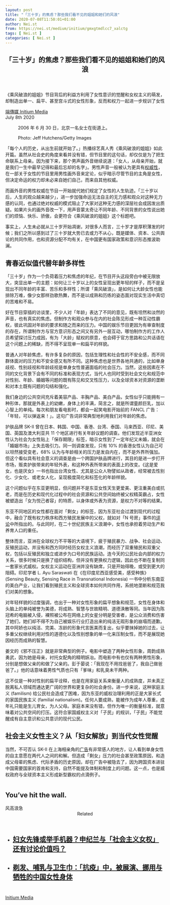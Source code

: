 ```yaml
---
layout: post
title: "「三十岁」的焦虑？那些我们看不见的姐姐和她们的风浪"
date: 2020-07-08T11:50:01+01:00
author: Nei.st
from: https://nei.st/medium/initium/gmxgtmdlcc7_xalctg
tags: [ Nei.st ]
categories: [ Nei.st ]
---
```


<article class="post-22690 post type-post status-publish format-standard hentry category-initium" id="post-22690"> <header class="page-header medium Archives"><div class="page-header__image"></div><div class="page-header__content"><h1 class="page-title text-align-center">「三十岁」的焦虑？那些我们看不见的姐姐和她们的风浪</h1></div> </header><div class="entry-content aesop-entry-content" id="post-22690-content"><link as="font" crossorigin="anonymous" href="//cdn.jsdelivr.net/gh/0nd1jyU39XQ/_/glyph/font-face/0uIzqoZjSuJfvSBnvgXTcApMtcVhMcpr.woff" rel="preload" type="font/woff"/><link as="font" crossorigin="anonymous" href="//cdn.jsdelivr.net/gh/0nd1jyU39XQ/_/glyph/font-face/1sTnSLZWDKucPX6SAk.woff" rel="preload" type="font/woff"/><p class="blog-post__description">《乘风破浪的姐姐》节目背后的利益方利用了女性意识的觉醒和女权主义的萌发，却制造出单一、扁平、甚至宫斗式的女性形象，反而和权力一起进一步规训了女性</p><span id="more-22690"></span><div class="container uiScale uiScale-ui--regular uiScale-caption--regular u-flexCenter u-marginVertical24 u-fontSize15 js-postMetaLockup"><div class="u-flex0"><a class="initium __link-logo" dir="auto" href="//nei.st/medium/initium"></a></div><div class="u-flex1 u-paddingLeft15 u-overflowHidden"><div class="u-paddingBottom3"><a class="initium __link-logo" dir="auto" href="//nei.st/medium/initium">端傳媒 Initium Media</a></div><div class="ui-caption u-noWrapWithEllipsis js-testPostMetaInlineSupplemental"><time>July 8th 2020</time></div></div></div><div class="container img"><div class="aspectRatioPlaceholder"><div class="progressiveMedia" data-height="720" data-width="1080"> <canvas class="progressiveMedia-canvas"></canvas> <img alt="" class="progressiveMedia-image" data-src="https://cdn.jsdelivr.net/gh/0nd1jyU39XQ/_/img/1/5108fae060904dfdbb5f61253ea85b06.jpg" src="https://cdn.jsdelivr.net/gh/0nd1jyU39XQ/_/img/1/5108fae060904dfdbb5f61253ea85b06.jpg"/></div></div><div class="aesop-image-component"> <figure class="aesop-image-component-image aesop-component-align-center aesop-image-component-caption-left"> <figcaption class="aesop-image-component-caption"><p class="aesop-cap-description">2006 年 6 月 30 日，北京一名女士在街道上。</p><p class="aesop-cap-cred">Photo: Jeff Hutchens/Getty Images</p> </figcaption> </figure></div></div><p>「每个人的历史，从出生前就开始了。」热播综艺真人秀《乘风破浪的姐姐》如此开篇。虽然从社会史的角度来看并没有错，但节目里的这句话，却仅仅是为了把生命联系上母亲。因为接下来，那个男声画外音继续说道：「女人，从母亲开始，就是我们一生中最早记得和最后忘却的名字」。男性声音一般被认为更具有<a href="https://journals.plos.org/plosone/article?id=10.1371/journal.pone.0051216" rel="noopener noreferrer nofollow" target="_blank">权威性</a>，在一部关于女性的节目里用男性画外音来定论，似乎暗示尽管节目的主角是女性，但决定命运的权力却未必来自她们自己，而来自其他权威。</p><p>而画外音的男性权威在节目一开始就代她们规定了女性的人生轨迹。「三十岁以后，人生的观众越来越少」，进一步加强命运无法自主的无力感和观众对这种无力感的认同，也通过绝对权威的模式阻止了大家对这种无力感的深层社会成因发出质疑。如果片头的画外音改一下，用声音蒙太奇让不同年龄、不同背景的女性说出她们的烦恼、快乐、骄傲，会更符合《乘风破浪的姐姐》这个标题吧。</p><p>事实上，人生未必就从三十岁开始凋谢，对很多人而言，三十岁才是厚积薄发的时候；我们之所以感到过了三十岁就大势已去或力不从心，既是媒体、资本、公共舆论的共同作用，也和资源分配不均有关，在中国更有国家政策和意识形态推波助澜。</p><h2 class="txt-knockout txt-knockout--pink-purple">青春近似值代替年龄多样性</h2><p><span class="text-highlight">「三十岁」作为一个负荷着压力和焦虑的年纪，在节目开头这段旁白中被无限放大，突显出单一的主题：如何让三十岁以上的女性呈现出更年轻的样子，而不是呈现出不同年龄的丰富、苦乐和多样性；所谓「乘风破浪」，是如何让大龄女性也能排除万难，像少女那样劲歌热舞，而不是以成熟和历练的姿态面对现实生活中真切的苦难和不易。</span></p><p>好在节目穿插的访谈里，不少人对「年龄」表达了不同的意见，既有坦然和淡然的声音，也有真实的焦虑。但制作方和观众参与在内的社会陈见形成一种互动性霸权，彼此巩固对年龄的要求和随之而来的压力。中国的娱乐节目更因为有审查制度的存在，所谓制作方与官方意识形态之间又有另外一层互动，哪怕制作方的工作人员希望探讨压力成因，有为「大龄」赋权的原意，也会碍于官方思路和公共话语在这个问题上的稀缺，而不得不呈现单一和扁平的样貌。</p><div class="code-block code-block-1" style="margin: 8px 0; clear: both;"><div class="container ads_KbHEVhh8Rw"><div class="card card--blog post-sidebar"><div class="card-body"><div class="logo_ngcontent-kty-0"> </div><div class="iframe-blocker U6XAMK63Vh00WqvF2BacIQ"><div class="background-h60B"> </div><div class="WumZiPCS4MeMw4pxQ"> </div></div></div><div class="card-footer"><div class="card-footer-wrapper" layout="row bottom-left"></div></div></div></div></div><p>普通人对年龄焦虑，有许多复杂的原因，包括生理性和社会性的不安全感，而不同群体面对的压力和不安全感又有所不同。这种焦虑也是世界各地共通的，比如单身歧视、性别歧视和年龄歧视是单身女性普遍面临的社会压力。当然，这些因素在不同的文化背景下会有不同的标准和表现方式，当代人也同时受到社会文化和规范中对性别、年龄、婚姻等问题的既有陈见和交叉性压力，以及全球资本对资源的垄断和对本土既有问题的勾结和强化。</p><p>我们身边的公共空间充斥着美容产品、丰胸产品、美白产品，女性似乎只能拥有一种形体，那就是外表上的幼嫩，身体上的丰满，简言之，就是所谓童颜巨乳，加以心智上的单纯。每次和朋友看电影时，都会一起笑电影开始前的 FANCL 广告：「年轻，可以弹返来！」。这句广告词非常典型地利用我们对年龄的焦虑。</p><p>护肤品牌 SK-II 曾在日本、韩国、中国、香港、台湾、泰国、马来西亚、印尼、美国、英国及澳大利亚共 11 个地区进行有关年龄议题的调查。他们发现近半亚洲女性认为社会为女性贴上「保存期限」标签，暗示女性到了一定年纪又未婚，就会在「婚姻市场」上失去吸引力。同一则调查发现，只有 10% 的香港女性认为自己可以坦然接受变老，68% 认为与年龄相关的压力是发自内在，而不是外界所强加。但这个看似具有社会意义的调查是由一个跨国护肤品牌进行，其目的是进一步打开市场，贩卖护肤带来的年轻外表，和这种外表所带来的表面上的改变。《这是爱女，也是厌女》一书也指出台湾女性、尤其是公众人物譬如从政者，经常被去性别化、少女化、或老女人化，呈现极度简化和标签化的年龄样貌。</p><p><span class="text-highlight">这个问题似乎在东亚更明显，但问题并不是东亚女性天生更爱美、更注重美白或抗老，而是在历史和现代化过程中的社会资源和公共空间始终被父权精英霸占，女性被塑造出「女为悦己者容」的特质，以身体或外表为资源，是权力不对等的结果。</span></p><p>东亚不同地区的女性都在面对「剩女」的标签，因为东亚社会过渡到现代的过程中，融合了既有权力秩序和西方殖民发展中的父权，就如对「N 号房」事件的<a href="https://www.google.com/url?q=https://theinitium.com/article/20200330-opinion-violence-everyday/" rel="noopener noreferrer nofollow" target="_blank">评论</a>中所指出的。与此同时，在二十世纪民族主义浪潮中，女性也承担着劳动生产和养育人口的重任。</p><p><span class="text-highlight">整体而言，亚洲在全球权力不平等的大语境下，疲于殖民暴力、战争、社会运动、反殖民运动，并没有和西方同时经历女权主义浪潮，而经历了双重殖民和双重父权，包括以反殖民和独立或进步为口号的民族运动。连今天的公民社会内部的权力关系，很多时候只是换了组织结构，但并没有更换权力逻辑，因此也不断在复制同一套家长式威权。女权主义运动在亚洲并没有缺席，只是开始得晚，或受到更大的阻碍。印尼学者 L. Ayu Saraswati 在《在印度尼西亚感受美，感受种族》(Sensing Beauty, Sensing Race in Transnational Indonesia) 一书中分析东南亚的美白产业，让我们看到殖民主义和全球资本如何共同作用，系统地垄断和规范我们对美的想象。</span></p><div class="code-block code-block-1" style="margin: 8px 0; clear: both;"><div class="container ads_KbHEVhh8Rw"><div class="card card--blog post-sidebar"><div class="card-body"><div class="logo_ngcontent-kty-0"> </div><div class="iframe-blocker U6XAMK63Vh00WqvF2BacIQ"><div class="background-h60B"> </div><div class="WumZiPCS4MeMw4pxQ"> </div></div></div><div class="card-footer"><div class="card-footer-wrapper" layout="row bottom-left"></div></div></div></div></div><p>对年轻样貌的过度强调，也出于一种对女性形象的扁平想象和规范，女性在身体和头脑上的单纯被誉为美德，将成熟、智慧与世故精明、道德涣散等同。<span class="text-highlight">当年因为陈冠希的电脑被入侵，裸照被公布在网络上的女星分明是受害者，是公众消费和伤害了她们，她们却不得不为自己被娱乐行业打造出来的纯洁无瑕形象的崩塌而道歉。其中阿娇也以纯洁、完美、冻龄的形象代言医美而复出，似乎要抹掉她的过去，让多重父权继续利用对性的道德化以及性别想象的单一化来压制女性，而不是展现她因经历而成熟的智慧。</span></p><p>姜文的《邪不压正》就是非常典型的例子。电影中塑造了两种女性形象，周韵成熟勇武，因为她是母亲，衬托女配角的精明妖冶。而电影中有也仅有两种男性形象，分别是想做父亲的和做了父亲的。彭于晏说：「我现在不用找爸爸了，我自己做爸爸了。」他的话意味着男性气质也只有「爹味」和乳臭未干两种。</p><p><span class="text-highlight">这不仅是一种对性别的扁平诠释，也是在用家庭关系来衡量人的成熟度，并未真正脱离私人领域而通达更广阔的世界和更复杂的社会身份。进一步来说，这种家庭主义 (familism) 给公民社会造成了困难，因为东亚的威权治理利用的正是大家长式的家国民族主义 (familial nationalism)。任何人要成熟，能被作为成年人尊重，成年礼只能是生儿育女，为人父母。家庭本来没有错，但作为唯一的衡量标准，就意味着对公共空间的打压。这符合家国威权主义对「子民」的规训，「子民」不能觉醒成有自主意识和公共意识的现代公民。</span></p><h2 class="txt-knockout txt-knockout--pink-purple">社会主义女性主义？从「妇女解放」到当代女性觉醒</h2><p>当然，不可否认 SK-II 在上海相亲角的<a href="https://socialbeta.com/t/sk-ii-change-destiny-campaign-in-china" rel="noopener noreferrer nofollow" target="_blank">广告</a>有非常感人的地方，让人看到单身女性的自主意愿在两代人之间的和解。但造成「剩女」压力的社会甚至政策原因，和造成父母辈的焦虑、代际矛盾的历史原因，却在广告中被隐去了，因为跨国资本进驻中国需要国家的首肯和支持，自然不能提及体制和制度上的问题。这一点，也是威权政府与全球资本主义形成新型霸权的点滴例子。</p><div class="aesop-content-comp-wrap aesop-content-comp-columns-1" id="aesop-content-component"><div class="container img gfw edge"><div class="BarrierFailsafe__fullBarrier___2bFWd"><div class="aspectRatioPlaceholder nykpaywall"><div class="progressiveMedia" data-height="880" data-width="1040"> <canvas class="progressiveMedia-canvas"></canvas> <img alt="" class="progressiveMedia-image lazyload" data-src="https://cdn.jsdelivr.net/gh/0nd1jyU39XQ/_/img/1/full-desktop@2x.png" src="https://cdn.jsdelivr.net/gh/0nd1jyU39XQ/_/img/1/full-desktop@2x.png"/></div></div><h1 class="BarrierFailsafe__header___1VGQh">You’ve hit the wall.</h1><div class="BarrierFailsafe__body___2hQxl">风高浪急 <a class="wdAUwEkxSXQjBoQ" href="https://nei.st/medium/j2c6srlbezlceyrdintsxq" rel="noopener noreferrer nofollow" target="_blank"><span class="svgIcon svgIcon--questionMark svgIcon--19px"></span></a></div></div></div></div><section class="jsx-1092709871 collection"><header class="jsx-1092709871 container"><span class="jsx-65431776 text-icon text-right size-md spacing-xxtight weight-medium"><span class="jsx-65431776 text"><span class="jsx-1092709871">Related</span></span></span></header><ul class="jsx-1092709871 collection-list"><li class="jsx-1092709871"><section class="jsx-2013367371 container"><div class="jsx-2013367371 content no-cover type-collection"><div class="jsx-2013367371 left"> <a class="jsx-2013367371" href="https://nei.st/medium/initium/4ifmgl6e6tfa"><h2 class="jsx-2996311878 sidebar">妇女先锋或举手机器？申纪兰与「社会主义女权」还有讨论价值吗？</h2> </a></div></div></section></li><li class="jsx-1092709871"><section class="jsx-2013367371 container"><div class="jsx-2013367371 content no-cover type-collection"><div class="jsx-2013367371 left"> <a class="jsx-2013367371" href="https://nei.st/medium/initium/opinion-female-narrative-epidemic"><h2 class="jsx-2996311878 sidebar">剃发、哺乳与卫生巾：「抗疫」中，被展演、挪用与牺牲的中国女性身体</h2> </a></div></div></section></li></ul></section><div class="container qyoLgsBMfk2RyP6PZqEQUQ"><div class="TA9FsqtAclEQEnnC"><a class="q9pBoz6iftkg" href="https://nei.st/medium/initium?source=https://theinitium.com/article/20200708-opinion-sisters-who-make-waves/" rel="noopener noreferrer nofollow"><div class="ISq0AssRMiRdK46s31e1tA"><div class="VBC0sS11TRzyNj7ur4DqLQ"></div></div></a></div></div><div class="code-block code-block-2" style="margin: 8px 0; clear: both;"> <br/><div class="container ads_KbHEVhh8Rw"><div class="card card--blog post-sidebar"><div class="card-body"><div class="logo_ngcontent-kty-0"> </div><div class="iframe-blocker U6XAMK63Vh00WqvF2BacIQ"><div class="background-h60B"> </div><div class="WumZiPCS4MeMw4pxQ"> </div></div></div><div class="card-footer"><div class="card-footer-wrapper" layout="row bottom-left"></div></div></div></div></div></div> <footer class="entry-footer"><div class="categories icon-link"><a href="https://nei.st/category/medium/initium" rel="category tag">Initium Media</a></div> </footer></article>
